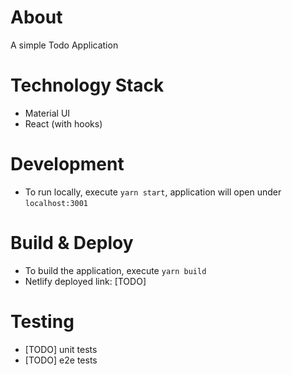 # About

A simple Todo Application

# Technology Stack

- Material UI
- React (with hooks)


# Development

- To run locally, execute `yarn start`, application will open under `localhost:3001`

# Build & Deploy

- To build the application, execute `yarn build`
- Netlify deployed link: [TODO]

# Testing

- [TODO] unit tests
- [TODO] e2e tests
